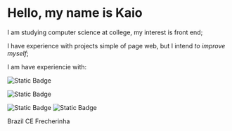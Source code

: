 <h1>Hello, my name is Kaio</h1>
<p>I am studying computer science at college, my interest is front end;</p>
<P>I have experience with projects simple of page web, but I intend <i>to improve myself</i>;</P>
<P>I am have experiencie with:</P>

![Static Badge](https://img.shields.io/badge/JAVA_SCRIPT-black?style=for-the-badge&logo=Javascript)

![Static Badge](https://img.shields.io/badge/GIT-black?style=for-the-badge&logo=git)

![Static Badge](https://img.shields.io/badge/Css-blue?logo=Css3) ![Static Badge](https://img.shields.io/badge/Html-white?logo=Html5)


<!-- area de rede social-->
Brazil CE Frecherinha

<!---
Newprogram05/Newprogram05 is a ✨ special ✨ repository because its `README.md` (this file) appears on your GitHub profile.
You can click the Preview link to take a look at your changes.
--->
